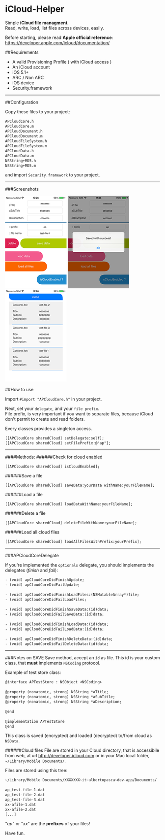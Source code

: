 iCloud-Helper
=============

Simple **iCloud file managment**.  
Read, write, load, list files across devices, easily.

Before starting, please read **Apple official reference**:
<https://developer.apple.com/icloud/documentation/>


##Requirements

- A valid Provisioning Profile ( with iCloud access )
- An iCloud account
- iOS 5.1+
- ARC / Non ARC
- iOS device
- Security.framework

---

##Configuration

Copy these files to your project:

	APCloudCore.h
	APCloudCore.m
	APCloudDocument.h
	APCloudDocument.m
	APCloudFileSystem.h
	APCloudFileSystem.m
	APCloudData.h
	APCloudData.m
	NSString+MD5.h
	NSString+MD5.m
	
and import `Security.framework` to your project.

---

###Screenshots


![SS Screenshot](a.png "SS")
![SS Screenshot](b.png "SS")  
![SS Screenshot](c.png "SS")


##How to use

Import `#import "APCloudCore.h"` in your project.

Next, set your `delegate`, and your `file prefix`.  
File prefix, is very important if you want to separate files, because iCloud don't permit to create and read folders.

Every classes provides a singleton access.

	[[APCloudCore sharedCloud] setDelegate:self];
	[[APCloudCore sharedCloud] setFilePrefix:@"ap"];

---

####Methods:
######Check for cloud enabled

	[[APCloudCore sharedCloud] isCloudEnabled];
	
######Save a file

	[[APCloudCore sharedCloud] saveData:yourData withName:yourFileName];

######Load a file

	[[APCloudCore sharedCloud] loadDataWithName:yourFileName];

######Delete a file

	[[APCloudCore sharedCloud] deleteFileWithName:yourFileName];

######Load all cloud files

	[[APCloudCore sharedCloud] loadAllFilesWithPrefix:yourPrefix];

---

###APCloudCoreDelegate

If you're implemented the `optionals` delegate, you should implements the delegates (*finish* and *fail*):

	- (void) apCloudCoreDidFinishUpdate;
	- (void) apCloudCoreDidFailUpdate;
	
	- (void) apCloudCoreDidFinishLoadFiles:(NSMutableArray*)file;
	- (void) apCloudCoreDidFailLoadFiles;
	
	- (void) apCloudCoreDidFinishSaveData:(id)data;
	- (void) apCloudCoreDidFailSaveData:(id)data;
	
	- (void) apCloudCoreDidFinishLoadData:(id)data;
	- (void) apCloudCoreDidFailLoadData:(id)data;
	
	- (void) apCloudCoreDidFinishDeleteData:(id)data;
	- (void) apCloudCoreDidFailDeleteData:(id)data;

---

###Notes on SAVE
Save method, accept an `id` as file. This id is your custom class, that **must** implements `NSCoding` protocol.  

Example of test store class:

```
@interface APTestStore : NSObject <NSCoding>

@property (nonatomic, strong) NSString *aTitle;
@property (nonatomic, strong) NSString *aSubTitle;
@property (nonatomic, strong) NSString *aDescription;

@end

@implementation APTestStore
@end
```

This class is saved (encrypted) and loaded (decrypted) to/from cloud as `NSData`.

######Cloud files
File are stored in your Cloud directory, that is accessibile from web, at url  <http://developer.icloud.com> or in your Mac local folder, `~/Library/Mobile Documents/`.
	
Files are stored using this tree:

	~/Library/Mobile Documents/XXXXXXX~it~albertopasca~dev-app/Documents/

	ap_test-file-1.dat
	ap_test-file-2.dat
	ap_test-file-3.dat
	xx-afile-1.dat
	xx-afile-2.dat
	[...]
	
"*ap*" or "*xx*" are the **prefixes** of your files!

Have fun.

